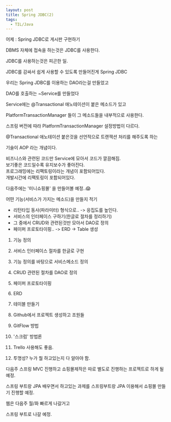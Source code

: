 ```yaml
---
layout: post
title: Spring JDBC(2)
tags:
  - TIL/Java
---
```

어제 : Spring JDBC로 게시판 구현하기  

DBMS 자체에 접속을 하는것은 JDBC를 사용한다.  

JDBC를 사용하는것은 피곤한 일.  

JDBC를 감싸서 쉽게 사용할 수 있도록 만들어진게 Spring JDBC  

우리는 Spring JDBC를 이용하는 DAO라는걸 만들었고

DAO를 호출하는 ~Service를 만들었다  

Service에는 @Transactional 애노테이션이 붙은 메소드가 있고  

PlatformTransactionManager 들이 그 메소드들을 내부적으로 사용한다.  

스프링 버전에 따라 PlatformTransactionManager 설정방법이 다르다.

@Transactional 애노테이션 붙은것을 선언적으로 트랜잭션 처리를 해주도록 하는  

기술이 AOP 라는 개념이다.  

비즈니스와 관련된 코드만 Service에 모아서 코드가 깔끔해짐.  
보기좋은 코드일수록 유지보수가 좋아진다.  
프로그래밍에는 리팩토링이라는 개념이 포함되어있다.  
개발시간에 리팩토링이 포함되어있다.  

다음주에는 '미니쇼핑몰' 을 만들어볼 예정..😱

어떤 기능(서비스가 가지는 메소드)을 만들지 적기  
* 리턴타입 동사(파라미터) 형식으로.. -> 응집도를 높인다.
* 서비스의 인터페이스 구하기(한글로 절차를 정리하기)
* 그 중에서 CRUD와 관련된것만 모아서 DAO로 정의
* 페이퍼 프로토타이핑.. -> ERD -> Table 생성 

1.  기능 정의
2.  서비스 인터페이스 절차를 한글로 구현
3.  기능 정의를 바탕으로 서비스메소드 정의
4.  CRUD 관련된 절차를 DAO로 정의
5.  페이퍼 프로토타이핑 
6.  ERD
7.  테이블 만들기

8. Github에서 프로젝트 생성하고 조원들 
9.  GitFlow 방법 
10. '스크럼' 방법론
11. Trello 사용해도 좋음.
12. 투명성? 누가 뭘 하고있는지 다 알아야 함.

다음주 스프링 MVC 진행하고 쇼핑몰제작은 따로 별도로 진행하는 프로젝트로 하게 될 예정.

스프링 부트랑 JPA 배우면서 하고있는 과제를 스프링부트랑 JPA 이용해서 쇼핑몰 만들기 진행할 예정.

웹은 다음주 월/화 빠르게 나갈거고

스프링 부트로 나갈 예정.

